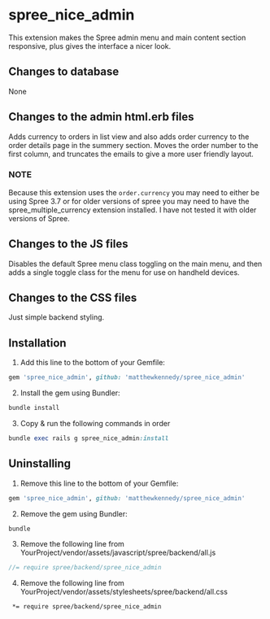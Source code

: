 # spree_nice_admin
This extension makes the Spree admin menu and main content section responsive, plus gives the interface a nicer look.

## Changes to database
None

## Changes to the admin html.erb files
Adds currency to orders in list view and also adds order currency to the order details page in the summery section. Moves the order number to the first column, and truncates the emails to give a more user friendly layout.

### NOTE
Because this extension uses the ```order.currency``` you may need to either be using Spree 3.7 or for older versions of spree you may need to have the spree_multiple_currency extension installed. I have not tested it with older versions of Spree.

## Changes to the JS files
Disables the default Spree menu class toggling on the main menu, and then adds a single toggle class for the menu for use on handheld devices.

## Changes to the CSS files
Just simple backend styling.

## Installation

1. Add this line to the bottom of your Gemfile:
  ```ruby
  gem 'spree_nice_admin', github: 'matthewkennedy/spree_nice_admin'
  ```

2. Install the gem using Bundler:
  ```ruby
  bundle install
  ```

3. Copy & run the following commands in order
  ```ruby
  bundle exec rails g spree_nice_admin:install
  ```

## Uninstalling

1. Remove this line to the bottom of your Gemfile:
  ```ruby
  gem 'spree_nice_admin', github: 'matthewkennedy/spree_nice_admin'
  ```

2. Remove the gem using Bundler:
  ```ruby
  bundle
  ```

3. Remove the following line from YourProject/vendor/assets/javascript/spree/backend/all.js
  ```javascript
  //= require spree/backend/spree_nice_admin
  ```
4. Remove the following line from YourProject/vendor/assets/stylesheets/spree/backend/all.css
  ```
   *= require spree/backend/spree_nice_admin
  ```
